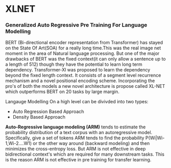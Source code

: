 # XLNET 
<h3>Generalized Auto Regressive Pre Training For Language Modelling </h3>

BERT (Bi-directional encoder representation from Transformer) has stayed on the State Of 
Art(SOA) for a really long time.This was the real image net moment in the area of Natural 
language processing. But one of the major drawbacks of BERT was the fixed context(it can 
only allow a sentence up to a length of 512) though they have the potential to learn long
term dependency. Transformer-Xl was proposed to learn the dependency beyond the fixed length
context. It consists of a segment level recurrence mechanism and a novel positional encoding 
scheme. Incorporating the pro's of both  the models a new novel architecture is propose called
XL-NET which outperforms BERT on 20 tasks  by large margin.


Langauge Modelling On a high level can be divivded into two types:
<ul>
<li>Auto Regression Based Approach</li>
<li>Density Based Approach</li>
</ul>

<b>Auto-Regressive language modeling (ARM)</b> tends to estimate the probability distribution of a text corpus with an
autoregressive model. Specifically, give a set of tokens ARM tends to find the probability P(Wi|Wi-1,Wi-2....W1) 
or the other way around (backward modeling) and then minimizes the cross-entropy loss. But ARM is not effective in deep bidirectional context's which are required for many downstream tasks. This is the reason ARM is not effective in pre training for transfer learning.
